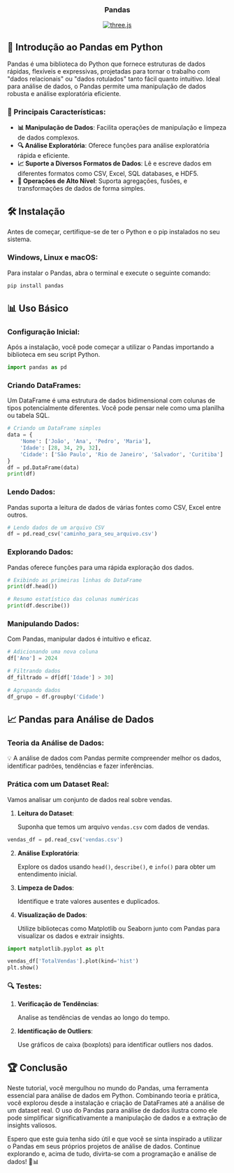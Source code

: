 <div align="center">
  <h3 align="center">Pandas</h3>
  <div>
  <a href="https://bgcp.vercel.app/article/1142549c-8841-4a1f-9743-3130271867b1">
  <img src="https://img.shields.io/badge/Download PDF (ENGLISH)-black?style=for-the-badge&logoColor=white&color=000000" alt="three.js" />
  </a>
  </div>
</div>

## 🚀 Introdução ao Pandas em Python

Pandas é uma biblioteca do Python que fornece estruturas de dados rápidas, flexíveis e expressivas, projetadas para tornar o trabalho com "dados relacionais" ou "dados rotulados" tanto fácil quanto intuitivo. Ideal para análise de dados, o Pandas permite uma manipulação de dados robusta e análise exploratória eficiente.

### 🌟 Principais Características:

- **📊 Manipulação de Dados**: Facilita operações de manipulação e limpeza de dados complexos.
- **🔍 Análise Exploratória**: Oferece funções para análise exploratória rápida e eficiente.
- **📈 Suporte a Diversos Formatos de Dados**: Lê e escreve dados em diferentes formatos como CSV, Excel, SQL databases, e HDF5.
- **🧮 Operações de Alto Nível**: Suporta agregações, fusões, e transformações de dados de forma simples.

## 🛠️ Instalação

Antes de começar, certifique-se de ter o Python e o pip instalados no seu sistema.

### Windows, Linux e macOS:

Para instalar o Pandas, abra o terminal e execute o seguinte comando:

```bash
pip install pandas
```

## 📊 Uso Básico

### Configuração Inicial:

Após a instalação, você pode começar a utilizar o Pandas importando a biblioteca em seu script Python.

```python
import pandas as pd
```

### Criando DataFrames:

Um DataFrame é uma estrutura de dados bidimensional com colunas de tipos potencialmente diferentes. Você pode pensar nele como uma planilha ou tabela SQL.

```python
# Criando um DataFrame simples
data = {
    'Nome': ['João', 'Ana', 'Pedro', 'Maria'],
    'Idade': [28, 34, 29, 32],
    'Cidade': ['São Paulo', 'Rio de Janeiro', 'Salvador', 'Curitiba']
}
df = pd.DataFrame(data)
print(df)
```

### Lendo Dados:

Pandas suporta a leitura de dados de várias fontes como CSV, Excel entre outros.

```python
# Lendo dados de um arquivo CSV
df = pd.read_csv('caminho_para_seu_arquivo.csv')
```

### Explorando Dados:

Pandas oferece funções para uma rápida exploração dos dados.

```python
# Exibindo as primeiras linhas do DataFrame
print(df.head())

# Resumo estatístico das colunas numéricas
print(df.describe())
```

### Manipulando Dados:

Com Pandas, manipular dados é intuitivo e eficaz.

```python
# Adicionando uma nova coluna
df['Ano'] = 2024

# Filtrando dados
df_filtrado = df[df['Idade'] > 30]

# Agrupando dados
df_grupo = df.groupby('Cidade')
```

## 📈 Pandas para Análise de Dados

### Teoria da Análise de Dados:

💡 A análise de dados com Pandas permite compreender melhor os dados, identificar padrões, tendências e fazer inferências.

### Prática com um Dataset Real:

Vamos analisar um conjunto de dados real sobre vendas.

1. **Leitura do Dataset**:
   
   Suponha que temos um arquivo `vendas.csv` com dados de vendas.

```python
vendas_df = pd.read_csv('vendas.csv')
```

2. **Análise Exploratória**:
   
   Explore os dados usando `head()`, `describe()`, e `info()` para obter um entendimento inicial.

3. **Limpeza de Dados**:
   
   Identifique e trate valores ausentes e duplicados.

4. **Visualização de Dados**:
   
   Utilize bibliotecas como Matplotlib ou Seaborn junto com Pandas para visualizar os dados e extrair insights.

```python
import matplotlib.pyplot as plt

vendas_df['TotalVendas'].plot(kind='hist')
plt.show()
```

### 🔍 Testes:

1. **Verificação de Tendências**:
   
   Analise as tendências de vendas ao longo do tempo.

2. **Identificação de Outliers**:
   
   Use gráficos de caixa (boxplots) para identificar outliers nos dados.

## 🏆 Conclusão

Neste tutorial, você mergulhou no mundo do Pandas, uma ferramenta essencial para análise de dados em Python. Combinando teoria e prática, você explorou desde a instalação e criação de DataFrames até a análise de um dataset real. O uso do Pandas para análise de dados ilustra como ele pode simplificar significativamente a manipulação de dados e a extração de insights valiosos.

Espero que este guia tenha sido útil e que você se sinta inspirado a utilizar o Pandas em seus próprios projetos de análise de dados. Continue explorando e, acima de tudo, divirta-se com a programação e análise de dados! 🐼📊